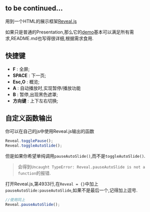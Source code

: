 ## to be continued...

用到一个HTML的展示框架[Reveal.js](https://github.com/hakimel/reveal.js)

如果只是普通的Presentation,那么它的[demo](http://lab.hakim.se/reveal-js)基本可以满足所有需求,README.md也写得很详细,根据需求食用.

## 快捷键

+ **F** : 全屏;
+ **SPACE** : 下一页;
+ **Esc,O** : 概览;
+ **A** : 自动播放时,实现暂停/播放功能
+ **B** : 暂停,出现黑色遮罩;
+ **方向键** : 上下左右切换;

## 自定义函数输出

你可以在自己的js中使用Reveal.js输出的函数

```javascript
Reveal.togglePause();
Reveal.toggleAutoSlide();
```

但是如果你希望单纯调用`pauseAutoSlide()`,而不是`toggleAutoSlide()`.

>会得到`Uncaught TypeError: Reveal.pauseAutoSlide is not a function`的报错.

打开Reveal.js,第4933行,在`Reveal = {}`中加上`pauseAutoSlide:pauseAutoSlide`,如果不是最后一个,记得加上逗号.

```javascript
//使用同上
Reveal.pauseAutoSlide();
```
